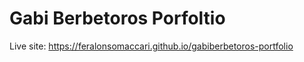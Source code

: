 # Gabi Berbetoros Porfoltio

Live site: https://feralonsomaccari.github.io/gabiberbetoros-portfolio

